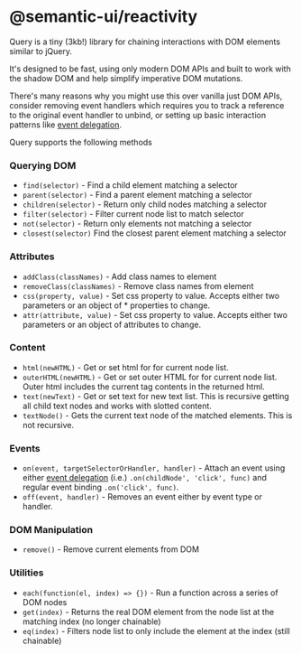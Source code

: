 # @semantic-ui/reactivity

Query is a tiny (3kb!) library for chaining interactions with DOM elements similar to jQuery.

It's designed to be fast, using only modern DOM APIs and built to work with the shadow DOM and help simplify imperative DOM mutations.

There's many reasons why you might use this over vanilla just DOM APIs, consider removing event handlers which requires you to track a reference to the original event handler to unbind, or setting up basic interaction patterns like [event delegation](https://learn.jquery.com/events/event-delegation/).

Query supports the following methods

### Querying DOM
* `find(selector)` - Find a child element matching a selector
* `parent(selector)` - Find a parent element matching a selector
* `children(selector)` - Return only child nodes matching a selector
* `filter(selector)` - Filter current node list to match selector
* `not(selector)` - Return only elements not matching a selector
* `closest(selector)` Find the closest parent element matching a selector

### Attributes
* `addClass(classNames)` - Add class names to element
* `removeClass(classNames)` - Remove class names from element
* `css(property, value)` - Set css property to value. Accepts either two parameters or an object of * properties to change.
* `attr(attribute, value)` - Set css property to value. Accepts either two parameters or an object of attributes to change.

### Content
* `html(newHTML)` - Get or set html for for current node list.
* `outerHTML(newHTML)` - Get or set outer HTML for for current node list. Outer html includes the current tag contents in the returned html.
* `text(newText)` - Get or set text for new text list. This is recursive getting all child text nodes and works with slotted content.
* `textNode()` - Gets the current text node of the matched elements. This is not recursive.

### Events
* `on(event, targetSelectorOrHandler, handler)` - Attach an event using either [event delegation](https://learn.jquery.com/events/event-delegation/) (i.e.)  `.on(childNode', 'click', func)` and regular event binding `.on('click', func)`.
* `off(event, handler)` - Removes an event either by event type or handler.

### DOM Manipulation
* `remove()` - Remove current elements from DOM

### Utilities
* `each(function(el, index) => {})` - Run a function across a series of DOM nodes
* `get(index)` - Returns the real DOM element from the node list at the matching index (no longer chainable)
* `eq(index)` - Filters node list to only include the element at the index (still chainable)

